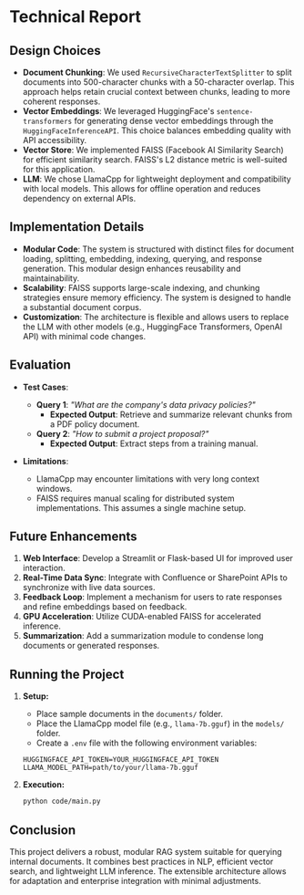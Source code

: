 # Technical Report

## Design Choices

*   **Document Chunking**:  We used `RecursiveCharacterTextSplitter` to split documents into 500-character chunks with a 50-character overlap. This approach helps retain crucial context between chunks, leading to more coherent responses.
*   **Vector Embeddings**:  We leveraged HuggingFace's `sentence-transformers` for generating dense vector embeddings through the `HuggingFaceInferenceAPI`.  This choice balances embedding quality with API accessibility.
*   **Vector Store**:  We implemented FAISS (Facebook AI Similarity Search) for efficient similarity search.  FAISS's L2 distance metric is well-suited for this application.
*   **LLM**: We chose LlamaCpp for lightweight deployment and compatibility with local models.  This allows for offline operation and reduces dependency on external APIs.

## Implementation Details

*   **Modular Code**: The system is structured with distinct files for document loading, splitting, embedding, indexing, querying, and response generation. This modular design enhances reusability and maintainability.
*   **Scalability**: FAISS supports large-scale indexing, and chunking strategies ensure memory efficiency.  The system is designed to handle a substantial document corpus.
*   **Customization**: The architecture is flexible and allows users to replace the LLM with other models (e.g., HuggingFace Transformers, OpenAI API) with minimal code changes.

## Evaluation

*   **Test Cases**:
    *   **Query 1**: *"What are the company's data privacy policies?"*
        *   **Expected Output**: Retrieve and summarize relevant chunks from a PDF policy document.
    *   **Query 2**: *"How to submit a project proposal?"*
        *   **Expected Output**: Extract steps from a training manual.

*   **Limitations**:
    *   LlamaCpp may encounter limitations with very long context windows.
    *   FAISS requires manual scaling for distributed system implementations.  This assumes a single machine setup.

## Future Enhancements

1.  **Web Interface**:  Develop a Streamlit or Flask-based UI for improved user interaction.
2.  **Real-Time Data Sync**: Integrate with Confluence or SharePoint APIs to synchronize with live data sources.
3.  **Feedback Loop**:  Implement a mechanism for users to rate responses and refine embeddings based on feedback.
4.  **GPU Acceleration**: Utilize CUDA-enabled FAISS for accelerated inference.
5.  **Summarization**:  Add a summarization module to condense long documents or generated responses.

## Running the Project

1.  **Setup:**

    *   Place sample documents in the `documents/` folder.
    *   Place the LlamaCpp model file (e.g., `llama-7b.gguf`) in the `models/` folder.
    *   Create a `.env` file with the following environment variables:

    ```
    HUGGINGFACE_API_TOKEN=YOUR_HUGGINGFACE_API_TOKEN
    LLAMA_MODEL_PATH=path/to/your/llama-7b.gguf
    ```

2.  **Execution:**

    ```bash
    python code/main.py
    ```

## Conclusion

This project delivers a robust, modular RAG system suitable for querying internal documents.  It combines best practices in NLP, efficient vector search, and lightweight LLM inference. The extensible architecture allows for adaptation and enterprise integration with minimal adjustments.


